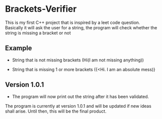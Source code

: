# Brackets-Verifier

This is my first C++ project that is inspired by a leet code question. Basically it will ask the user for a string, the program will check whether the string is missing a bracket or not

## Example

- String that is not missing brackets
    (Hi(I am not missing anything))

- String that is missing 1 or more brackets
    ({<Hi. I am an absolute mess)}


## Version 1.0.1

- The program will now print out the string after it has been validated.


The program is currently at version 1.0.1 and will be updated if new ideas shall arise. Until then, this will be the final product.
